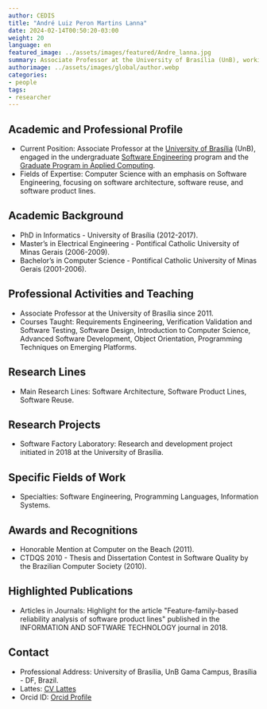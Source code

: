 ```yaml
---
author: CEDIS
title: "André Luiz Peron Martins Lanna"
date: 2024-02-14T00:50:20-03:00
weight: 20
language: en
featured_image: ../assets/images/featured/Andre_lanna.jpg
summary: Associate Professor at the University of Brasília (UnB), working in the undergraduate Software Engineering program and the Graduate Program in Applied Computing.
authorimage: ../assets/images/global/author.webp
categories:
- people
tags: 
- researcher
---
```

## Academic and Professional Profile
- Current Position: Associate Professor at the [University of Brasília](https://www.unb.br/) (UnB), engaged in the undergraduate [Software Engineering](http://software.unb.br/) program and the [Graduate Program in Applied Computing](https://ppca.unb.br/).
- Fields of Expertise: Computer Science with an emphasis on Software Engineering, focusing on software architecture, software reuse, and software product lines.
## Academic Background
- PhD in Informatics - University of Brasília (2012-2017).
- Master’s in Electrical Engineering - Pontifical Catholic University of Minas Gerais (2006-2009).
- Bachelor’s in Computer Science - Pontifical Catholic University of Minas Gerais (2001-2006).
## Professional Activities and Teaching
- Associate Professor at the University of Brasília since 2011.
- Courses Taught: Requirements Engineering, Verification Validation and Software Testing, Software Design, Introduction to Computer Science, Advanced Software Development, Object Orientation, Programming Techniques on Emerging Platforms.
## Research Lines
- Main Research Lines: Software Architecture, Software Product Lines, Software Reuse.
## Research Projects
- Software Factory Laboratory: Research and development project initiated in 2018 at the University of Brasília.
## Specific Fields of Work
- Specialties: Software Engineering, Programming Languages, Information Systems.
## Awards and Recognitions
- Honorable Mention at Computer on the Beach (2011).
- CTDQS 2010 - Thesis and Dissertation Contest in Software Quality by the Brazilian Computer Society (2010).
## Highlighted Publications
- Articles in Journals: Highlight for the article "Feature-family-based reliability analysis of software product lines" published in the INFORMATION AND SOFTWARE TECHNOLOGY journal in 2018.
## Contact
- Professional Address: University of Brasília, UnB Gama Campus, Brasília - DF, Brazil.
- Lattes: [CV Lattes](http://lattes.cnpq.br/5685720614944773)
- Orcid ID: [Orcid Profile](https://orcid.org/0000-0003-4200-6569)